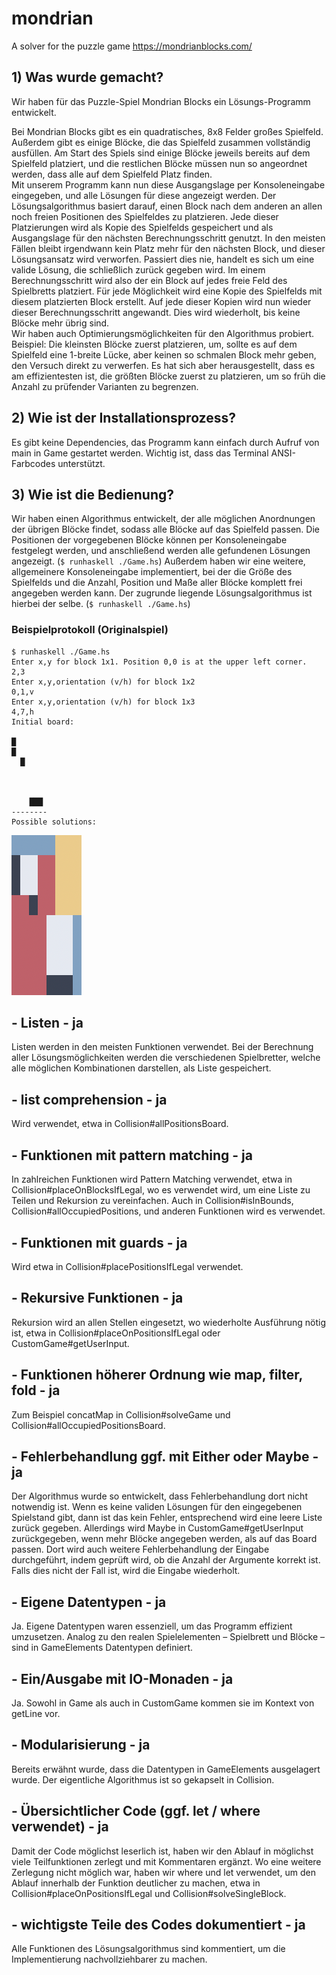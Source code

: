 # mondrian

A solver for the puzzle game <https://mondrianblocks.com/>

## 1) Was wurde gemacht?

Wir haben für das Puzzle-Spiel Mondrian Blocks ein Lösungs-Programm entwickelt.

Bei Mondrian Blocks gibt es ein quadratisches, 8x8 Felder großes Spielfeld. Außerdem gibt es einige Blöcke, die das Spielfeld zusammen vollständig ausfüllen. Am Start des Spiels sind einige Blöcke jeweils bereits auf dem Spielfeld platziert, und die restlichen Blöcke müssen nun so angeordnet werden, dass alle auf dem Spielfeld Platz finden.  
Mit unserem Programm kann nun diese Ausgangslage per Konsoleneingabe eingegeben, und alle Lösungen für diese angezeigt werden.
Der Lösungsalgorithmus basiert darauf, einen Block nach dem anderen an allen noch freien Positionen des Spielfeldes zu platzieren. Jede dieser Platzierungen wird als Kopie des Spielfelds gespeichert und als Ausgangslage für den nächsten Berechnungsschritt genutzt. In den meisten Fällen bleibt irgendwann kein Platz mehr für den nächsten Block, und dieser Lösungsansatz wird verworfen. Passiert dies nie, handelt es sich um eine valide Lösung, die schließlich zurück gegeben wird.
Im einem Berechnungsschritt wird also der ein Block auf jedes freie Feld des Spielbretts platziert. Für jede Möglichkeit wird  eine Kopie des Spielfelds mit diesem platzierten Block erstellt. Auf jede dieser Kopien wird nun wieder dieser Berechnungsschritt angewandt. Dies wird wiederholt, bis keine Blöcke mehr übrig sind.  
Wir haben auch Optimierungsmöglichkeiten für den Algorithmus probiert. Beispiel: Die kleinsten Blöcke zuerst platzieren, um, sollte es auf dem Spielfeld eine 1-breite Lücke, aber keinen so schmalen Block mehr geben, den Versuch direkt zu verwerfen. Es hat sich aber herausgestellt, dass es am effizientesten ist, die größten Blöcke zuerst zu platzieren, um so früh die Anzahl zu prüfender Varianten zu begrenzen.
<!-- TODO: Falls du den Code für die anderen Algorithmen noch hast: Benchmarks präsentieren -->

## 2) Wie ist der Installationsprozess?

Es gibt keine Dependencies, das Programm kann einfach durch Aufruf von main in Game gestartet werden. Wichtig ist, dass das Terminal ANSI-Farbcodes unterstützt.

## 3) Wie ist die Bedienung?

Wir haben einen Algorithmus entwickelt, der alle möglichen Anordnungen der übrigen Blöcke findet, sodass alle Blöcke auf das Spielfeld passen. Die Positionen der vorgegebenen Blöcke können per Konsoleneingabe festgelegt werden, und anschließend werden alle gefundenen Lösungen angezeigt. (`$ runhaskell ./Game.hs`)
Außerdem haben wir eine weitere, allgemeinere Konsoleneingabe implementiert, bei der die Größe des Spielfelds und die Anzahl, Position und Maße aller Blöcke komplett frei angegeben werden kann. Der zugrunde liegende Lösungsalgorithmus ist hierbei der selbe. (`$ runhaskell ./Game.hs`)

### Beispielprotokoll (Originalspiel)

```
$ runhaskell ./Game.hs
Enter x,y for block 1x1. Position 0,0 is at the upper left corner.
2,3
Enter x,y,orientation (v/h) for block 1x2
0,1,v
Enter x,y,orientation (v/h) for block 1x3
4,7,h
Initial board:

█
█
  █



    ███
--------
Possible solutions:
```

![Example Solution](example-solution.png)

## - Listen - ja

Listen werden in den meisten Funktionen verwendet. Bei der Berechnung aller Lösungsmöglichkeiten werden die verschiedenen Spielbretter, welche alle möglichen Kombinationen darstellen, als Liste gespeichert.

## - list comprehension - ja

Wird verwendet, etwa in Collision#allPositionsBoard.

## - Funktionen mit pattern matching - ja

In zahlreichen Funktionen wird Pattern Matching verwendet, etwa in Collision#placeOnBlocksIfLegal, wo es verwendet wird, um eine Liste zu Teilen und Rekursion zu vereinfachen. Auch in Collision#isInBounds, Collision#allOccupiedPositions, und anderen Funktionen wird es verwendet.

## - Funktionen mit guards - ja

Wird etwa in Collision#placePositionsIfLegal  verwendet.

## - Rekursive Funktionen - ja

Rekursion wird an allen Stellen eingesetzt, wo wiederholte Ausführung nötig ist, etwa in Collision#placeOnPositionsIfLegal oder CustomGame#getUserInput.

## - Funktionen höherer Ordnung wie map, filter, fold - ja

Zum Beispiel concatMap in Collision#solveGame und Collision#allOccupiedPositionsBoard.

## - Fehlerbehandlung ggf. mit Either oder Maybe - ja

Der Algorithmus wurde so entwickelt, dass Fehlerbehandlung dort nicht notwendig ist. Wenn es keine validen Lösungen für den eingegebenen Spielstand gibt, dann ist das kein Fehler, entsprechend wird eine leere Liste zurück gegeben.
Allerdings wird Maybe in CustomGame#getUserInput zurückgegeben, wenn mehr Blöcke angegeben werden, als auf das Board passen. Dort wird auch weitere Fehlerbehandlung der Eingabe durchgeführt, indem geprüft wird, ob die Anzahl der Argumente korrekt ist. Falls dies nicht der Fall ist, wird die Eingabe wiederholt.

## - Eigene Datentypen - ja

Ja. Eigene Datentypen waren essenziell, um das Programm effizient umzusetzen. Analog zu den realen Spielelementen – Spielbrett und Blöcke – sind in GameElements Datentypen definiert.

## - Ein/Ausgabe mit IO-Monaden - ja

Ja. Sowohl in Game als auch in CustomGame kommen sie im Kontext von getLine vor.

## - Modularisierung - ja

Bereits erwähnt wurde, dass die Datentypen in GameElements ausgelagert wurde. Der eigentliche Algorithmus ist so gekapselt in Collision.

## - Übersichtlicher Code (ggf. let / where verwendet) - ja

Damit der Code möglichst leserlich ist, haben wir den Ablauf in möglichst viele Teilfunktionen zerlegt und mit Kommentaren ergänzt. Wo eine weitere Zerlegung nicht möglich war, haben wir where und let verwendet, um den Ablauf innerhalb der Funktion deutlicher zu machen, etwa in Collision#placeOnPositionsIfLegal und Collision#solveSingleBlock.

## - wichtigste Teile des Codes dokumentiert - ja

Alle Funktionen des Lösungsalgorithmus sind kommentiert, um die Implementierung nachvollziehbarer zu machen.
